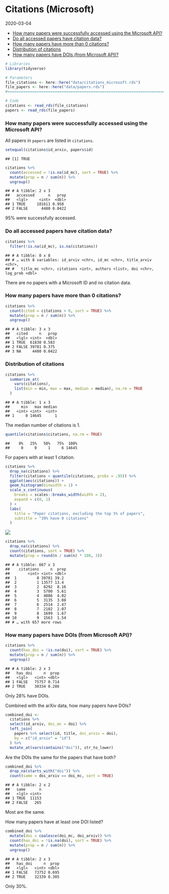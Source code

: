 Citations (Microsoft)
================
2020-03-04

  - [How many papers were successfully accessed using the Microsoft
    API?](#how-many-papers-were-successfully-accessed-using-the-microsoft-api)
  - [Do all accessed papers have citation
    data?](#do-all-accessed-papers-have-citation-data)
  - [How many papers have more than 0
    citations?](#how-many-papers-have-more-than-0-citations)
  - [Distribution of citations](#distribution-of-citations)
  - [How many papers have DOIs (from Microsoft
    API)?](#how-many-papers-have-dois-from-microsoft-api)

``` r
# Libraries
library(tidyverse)

# Parameters
file_citations <- here::here("data/citations_microsoft.rds")
file_papers <- here::here("data/papers.rds")
#===============================================================================

# Code
citations <- read_rds(file_citations)
papers <- read_rds(file_papers)
```

### How many papers were successfully accessed using the Microsoft API?

All papers in `papers` are listed in `citations`.

``` r
setequal(citations$id_arxiv, papers$id)
```

    ## [1] TRUE

``` r
citations %>% 
  count(accessed = !is.na(id_mc), sort = TRUE) %>% 
  mutate(prop = n / sum(n)) %>% 
  ungroup()
```

    ## # A tibble: 2 x 3
    ##   accessed      n   prop
    ##   <lgl>     <int>  <dbl>
    ## 1 TRUE     101611 0.958 
    ## 2 FALSE      4480 0.0422

95% were successfully accessed.

### Do all accessed papers have citation data?

``` r
citations %>% 
  filter(!is.na(id_mc), is.na(citations))
```

    ## # A tibble: 0 x 8
    ## # … with 8 variables: id_arxiv <chr>, id_mc <chr>, title_arxiv <chr>,
    ## #   title_mc <chr>, citations <int>, authors <list>, doi <chr>, log_prob <dbl>

There are no papers with a Microsoft ID and no citation data.

### How many papers have more than 0 citations?

``` r
citations %>% 
  count(cited = citations > 0, sort = TRUE) %>% 
  mutate(prop = n / sum(n)) %>% 
  ungroup()
```

    ## # A tibble: 3 x 3
    ##   cited     n   prop
    ##   <lgl> <int>  <dbl>
    ## 1 TRUE  61830 0.583 
    ## 2 FALSE 39781 0.375 
    ## 3 NA     4480 0.0422

### Distribution of citations

``` r
citations %>% 
  summarize_at(
    vars(citations), 
    list(min = min, max = max, median = median), na.rm = TRUE
  )
```

    ## # A tibble: 1 x 3
    ##     min   max median
    ##   <int> <int>  <int>
    ## 1     0 14645      1

The median number of citations is 1.

``` r
quantile(citations$citations, na.rm = TRUE)
```

    ##    0%   25%   50%   75%  100% 
    ##     0     0     1     6 14645

For papers with at least 1 citation.

``` r
citations %>% 
  drop_na(citations) %>% 
  filter(citations < quantile(citations, probs = .95)) %>% 
  ggplot(aes(citations)) +
  geom_histogram(binwidth = 1) +
  scale_x_continuous(
    breaks = scales::breaks_width(width = 2), 
    expand = c(0, 1)
  ) +
  labs(
    title = "Paper citations, excluding the top 5% of papers",
    subtitle = "39% have 0 citations"
  )
```

![](citations_files/figure-gfm/unnamed-chunk-8-1.png)<!-- -->

``` r
citations %>% 
  drop_na(citations) %>% 
  count(citations, sort = TRUE) %>% 
  mutate(prop = round(n / sum(n) * 100, 3))
```

    ## # A tibble: 667 x 3
    ##    citations     n  prop
    ##        <int> <int> <dbl>
    ##  1         0 39781 39.2 
    ##  2         1 13577 13.4 
    ##  3         2  8292  8.16
    ##  4         3  5700  5.61
    ##  5         4  4086  4.02
    ##  6         5  3135  3.08
    ##  7         6  2514  2.47
    ##  8         7  2102  2.07
    ##  9         8  1699  1.67
    ## 10         9  1563  1.54
    ## # … with 657 more rows

### How many papers have DOIs (from Microsoft API)?

``` r
citations %>% 
  count(has_doi = !is.na(doi), sort = TRUE) %>% 
  mutate(prop = n / sum(n)) %>% 
  ungroup()
```

    ## # A tibble: 2 x 3
    ##   has_doi     n  prop
    ##   <lgl>   <int> <dbl>
    ## 1 FALSE   75757 0.714
    ## 2 TRUE    30334 0.286

Only 28% have DOIs.

Combined with the arXiv data, how many papers have DOIs?

``` r
combined_doi <-
  citations %>% 
  select(id_arxiv, doi_mc = doi) %>% 
  left_join(
    papers %>% select(id, title, doi_arxiv = doi), 
    by = c("id_arxiv" = "id")
  ) %>% 
  mutate_at(vars(contains("doi")), str_to_lower) 
```

Are the DOIs the same for the papers that have both?

``` r
combined_doi %>% 
  drop_na(starts_with("doi")) %>% 
  count(same = doi_arxiv == doi_mc, sort = TRUE)
```

    ## # A tibble: 2 x 2
    ##   same      n
    ##   <lgl> <int>
    ## 1 TRUE  11153
    ## 2 FALSE   265

Most are the same.

How many papers have at least one DOI listed?

``` r
combined_doi %>% 
  mutate(doi = coalesce(doi_mc, doi_arxiv)) %>% 
  count(has_doi = !is.na(doi), sort = TRUE) %>% 
  mutate(prop = n / sum(n)) %>% 
  ungroup()
```

    ## # A tibble: 2 x 3
    ##   has_doi     n  prop
    ##   <lgl>   <int> <dbl>
    ## 1 FALSE   73752 0.695
    ## 2 TRUE    32339 0.305

Only 30%.
